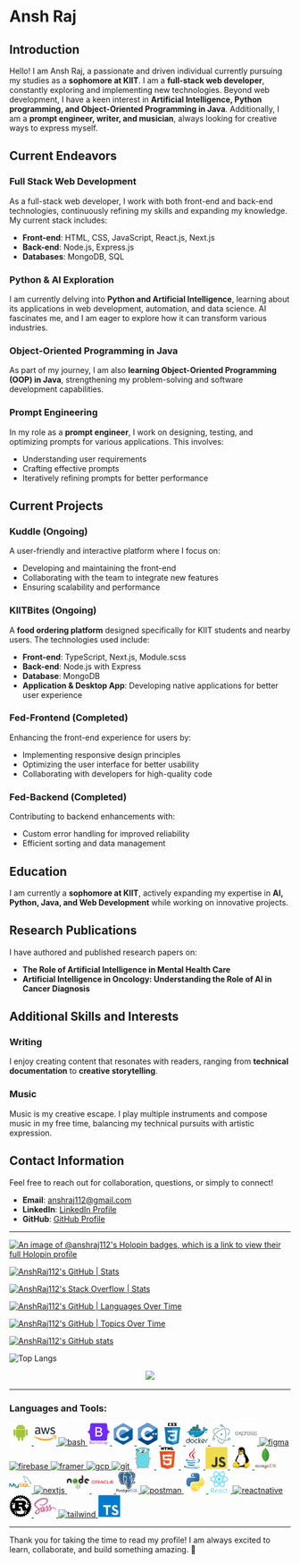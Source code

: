 # Ansh Raj

## Introduction
Hello! I am Ansh Raj, a passionate and driven individual currently pursuing my studies as a **sophomore at KIIT**. I am a **full-stack web developer**, constantly exploring and implementing new technologies. Beyond web development, I have a keen interest in **Artificial Intelligence, Python programming, and Object-Oriented Programming in Java**. Additionally, I am a **prompt engineer, writer, and musician**, always looking for creative ways to express myself.

## Current Endeavors

### Full Stack Web Development
As a full-stack web developer, I work with both front-end and back-end technologies, continuously refining my skills and expanding my knowledge. My current stack includes:
- **Front-end**: HTML, CSS, JavaScript, React.js, Next.js
- **Back-end**: Node.js, Express.js
- **Databases**: MongoDB, SQL

### Python & AI Exploration
I am currently delving into **Python and Artificial Intelligence**, learning about its applications in web development, automation, and data science. AI fascinates me, and I am eager to explore how it can transform various industries.

### Object-Oriented Programming in Java
As part of my journey, I am also **learning Object-Oriented Programming (OOP) in Java**, strengthening my problem-solving and software development capabilities.

### Prompt Engineering
In my role as a **prompt engineer**, I work on designing, testing, and optimizing prompts for various applications. This involves:
- Understanding user requirements
- Crafting effective prompts
- Iteratively refining prompts for better performance

## Current Projects

### **Kuddle (Ongoing)**
A user-friendly and interactive platform where I focus on:
- Developing and maintaining the front-end
- Collaborating with the team to integrate new features
- Ensuring scalability and performance

### **KIITBites (Ongoing)**
A **food ordering platform** designed specifically for KIIT students and nearby users. The technologies used include:
- **Front-end**: TypeScript, Next.js, Module.scss
- **Back-end**: Node.js with Express
- **Database**: MongoDB
- **Application & Desktop App**: Developing native applications for better user experience

### **Fed-Frontend (Completed)**
Enhancing the front-end experience for users by:
- Implementing responsive design principles
- Optimizing the user interface for better usability
- Collaborating with developers for high-quality code

### **Fed-Backend (Completed)**
Contributing to backend enhancements with:
- Custom error handling for improved reliability
- Efficient sorting and data management

## Education
I am currently a **sophomore at KIIT**, actively expanding my expertise in **AI, Python, Java, and Web Development** while working on innovative projects.

## Research Publications
I have authored and published research papers on:
- **The Role of Artificial Intelligence in Mental Health Care**
- **Artificial Intelligence in Oncology: Understanding the Role of AI in Cancer Diagnosis**

## Additional Skills and Interests

### Writing
I enjoy creating content that resonates with readers, ranging from **technical documentation** to **creative storytelling**.

### Music
Music is my creative escape. I play multiple instruments and compose music in my free time, balancing my technical pursuits with artistic expression.

## Contact Information
Feel free to reach out for collaboration, questions, or simply to connect!

- **Email**: anshraj112@gmail.com
- **LinkedIn**: [LinkedIn Profile](https://www.linkedin.com/in/ansh-raj112/)
- **GitHub**: [GitHub Profile](https://github.com/AnshRaj112)

---

[![An image of @anshraj112's Holopin badges, which is a link to view their full Holopin profile](https://holopin.me/anshraj112)](https://holopin.io/@anshraj112)

[![AnshRaj112's GitHub | Stats](https://stats.quine.sh/AnshRaj112/github?theme=dark)](https://quine.sh?utm_source=widgets&utm_campaign=AnshRaj112)   

[![AnshRaj112's Stack Overflow | Stats](https://stats.quine.sh/AnshRaj112/stack-overflow?theme=dark)](https://quine.sh?utm_source=widgets&utm_campaign=AnshRaj112)

[![AnshRaj112's GitHub | Languages Over Time](https://stats.quira.sh/AnshRaj112/languages-over-time?theme=dark)](https://quira.sh?utm_source=widgets&utm_campaign=AnshRaj112)

[![AnshRaj112's GitHub | Topics Over Time](https://stats.quira.sh/AnshRaj112/topics-over-time?theme=dark)](https://quira.sh?utm_source=widgets&utm_campaign=AnshRaj112)

[![AnshRaj112's GitHub stats](https://github-readme-stats.vercel.app/api?username=AnshRaj112&theme=radical)](https://github.com/AnshRaj112/github-readme-stats)     

![Top Langs](https://github-readme-stats.vercel.app/api/top-langs/?username=AnshRaj112&layout=compact&theme=radical)

<div align="center">
  <img src="https://profile-counter.glitch.me/AnshRaj112/count.svg?" />
</div>

---

<h3 align="left">Languages and Tools:</h3>
<p align="left"> <a href="https://developer.android.com" target="_blank" rel="noreferrer"> <img src="https://raw.githubusercontent.com/devicons/devicon/master/icons/android/android-original-wordmark.svg" alt="android" width="40" height="40"/> </a> <a href="https://aws.amazon.com" target="_blank" rel="noreferrer"> <img src="https://raw.githubusercontent.com/devicons/devicon/master/icons/amazonwebservices/amazonwebservices-original-wordmark.svg" alt="aws" width="40" height="40"/> </a> <a href="https://www.gnu.org/software/bash/" target="_blank" rel="noreferrer"> <img src="https://www.vectorlogo.zone/logos/gnu_bash/gnu_bash-icon.svg" alt="bash" width="40" height="40"/> </a> <a href="https://getbootstrap.com" target="_blank" rel="noreferrer"> <img src="https://raw.githubusercontent.com/devicons/devicon/master/icons/bootstrap/bootstrap-plain-wordmark.svg" alt="bootstrap" width="40" height="40"/> </a> <a href="https://www.cprogramming.com/" target="_blank" rel="noreferrer"> <img src="https://raw.githubusercontent.com/devicons/devicon/master/icons/c/c-original.svg" alt="c" width="40" height="40"/> </a> <a href="https://www.w3schools.com/cpp/" target="_blank" rel="noreferrer"> <img src="https://raw.githubusercontent.com/devicons/devicon/master/icons/cplusplus/cplusplus-original.svg" alt="cplusplus" width="40" height="40"/> </a> <a href="https://www.w3schools.com/css/" target="_blank" rel="noreferrer"> <img src="https://raw.githubusercontent.com/devicons/devicon/master/icons/css3/css3-original-wordmark.svg" alt="css3" width="40" height="40"/> </a> <a href="https://www.docker.com/" target="_blank" rel="noreferrer"> <img src="https://raw.githubusercontent.com/devicons/devicon/master/icons/docker/docker-original-wordmark.svg" alt="docker" width="40" height="40"/> </a> <a href="https://www.electronjs.org" target="_blank" rel="noreferrer"> <img src="https://raw.githubusercontent.com/devicons/devicon/master/icons/electron/electron-original.svg" alt="electron" width="40" height="40"/> </a> <a href="https://expressjs.com" target="_blank" rel="noreferrer"> <img src="https://raw.githubusercontent.com/devicons/devicon/master/icons/express/express-original-wordmark.svg" alt="express" width="40" height="40"/> </a> <a href="https://www.figma.com/" target="_blank" rel="noreferrer"> <img src="https://www.vectorlogo.zone/logos/figma/figma-icon.svg" alt="figma" width="40" height="40"/> </a> <a href="https://firebase.google.com/" target="_blank" rel="noreferrer"> <img src="https://www.vectorlogo.zone/logos/firebase/firebase-icon.svg" alt="firebase" width="40" height="40"/> </a> <a href="https://www.framer.com/" target="_blank" rel="noreferrer"> <img src="https://www.vectorlogo.zone/logos/framer/framer-icon.svg" alt="framer" width="40" height="40"/> </a> <a href="https://cloud.google.com" target="_blank" rel="noreferrer"> <img src="https://www.vectorlogo.zone/logos/google_cloud/google_cloud-icon.svg" alt="gcp" width="40" height="40"/> </a> <a href="https://git-scm.com/" target="_blank" rel="noreferrer"> <img src="https://www.vectorlogo.zone/logos/git-scm/git-scm-icon.svg" alt="git" width="40" height="40"/> </a> <a href="https://golang.org" target="_blank" rel="noreferrer"> <img src="https://raw.githubusercontent.com/devicons/devicon/master/icons/go/go-original.svg" alt="go" width="40" height="40"/> </a> <a href="https://www.w3.org/html/" target="_blank" rel="noreferrer"> <img src="https://raw.githubusercontent.com/devicons/devicon/master/icons/html5/html5-original-wordmark.svg" alt="html5" width="40" height="40"/> </a> <a href="https://www.java.com" target="_blank" rel="noreferrer"> <img src="https://raw.githubusercontent.com/devicons/devicon/master/icons/java/java-original.svg" alt="java" width="40" height="40"/> </a> <a href="https://developer.mozilla.org/en-US/docs/Web/JavaScript" target="_blank" rel="noreferrer"> <img src="https://raw.githubusercontent.com/devicons/devicon/master/icons/javascript/javascript-original.svg" alt="javascript" width="40" height="40"/> </a> <a href="https://www.linux.org/" target="_blank" rel="noreferrer"> <img src="https://raw.githubusercontent.com/devicons/devicon/master/icons/linux/linux-original.svg" alt="linux" width="40" height="40"/> </a> <a href="https://www.mongodb.com/" target="_blank" rel="noreferrer"> <img src="https://raw.githubusercontent.com/devicons/devicon/master/icons/mongodb/mongodb-original-wordmark.svg" alt="mongodb" width="40" height="40"/> </a> <a href="https://www.mysql.com/" target="_blank" rel="noreferrer"> <img src="https://raw.githubusercontent.com/devicons/devicon/master/icons/mysql/mysql-original-wordmark.svg" alt="mysql" width="40" height="40"/> </a> <a href="https://nextjs.org/" target="_blank" rel="noreferrer"> <img src="https://cdn.worldvectorlogo.com/logos/nextjs-2.svg" alt="nextjs" width="40" height="40"/> </a> <a href="https://nodejs.org" target="_blank" rel="noreferrer"> <img src="https://raw.githubusercontent.com/devicons/devicon/master/icons/nodejs/nodejs-original-wordmark.svg" alt="nodejs" width="40" height="40"/> </a> <a href="https://www.oracle.com/" target="_blank" rel="noreferrer"> <img src="https://raw.githubusercontent.com/devicons/devicon/master/icons/oracle/oracle-original.svg" alt="oracle" width="40" height="40"/> </a> <a href="https://www.postgresql.org" target="_blank" rel="noreferrer"> <img src="https://raw.githubusercontent.com/devicons/devicon/master/icons/postgresql/postgresql-original-wordmark.svg" alt="postgresql" width="40" height="40"/> </a> <a href="https://postman.com" target="_blank" rel="noreferrer"> <img src="https://www.vectorlogo.zone/logos/getpostman/getpostman-icon.svg" alt="postman" width="40" height="40"/> </a> <a href="https://www.python.org" target="_blank" rel="noreferrer"> <img src="https://raw.githubusercontent.com/devicons/devicon/master/icons/python/python-original.svg" alt="python" width="40" height="40"/> </a> <a href="https://reactjs.org/" target="_blank" rel="noreferrer"> <img src="https://raw.githubusercontent.com/devicons/devicon/master/icons/react/react-original-wordmark.svg" alt="react" width="40" height="40"/> </a> <a href="https://reactnative.dev/" target="_blank" rel="noreferrer"> <img src="https://reactnative.dev/img/header_logo.svg" alt="reactnative" width="40" height="40"/> </a> <a href="https://www.rust-lang.org" target="_blank" rel="noreferrer"> <img src="https://raw.githubusercontent.com/devicons/devicon/master/icons/rust/rust-plain.svg" alt="rust" width="40" height="40"/> </a> <a href="https://sass-lang.com" target="_blank" rel="noreferrer"> <img src="https://raw.githubusercontent.com/devicons/devicon/master/icons/sass/sass-original.svg" alt="sass" width="40" height="40"/> </a> <a href="https://tailwindcss.com/" target="_blank" rel="noreferrer"> <img src="https://www.vectorlogo.zone/logos/tailwindcss/tailwindcss-icon.svg" alt="tailwind" width="40" height="40"/> </a> <a href="https://www.typescriptlang.org/" target="_blank" rel="noreferrer"> <img src="https://raw.githubusercontent.com/devicons/devicon/master/icons/typescript/typescript-original.svg" alt="typescript" width="40" height="40"/> </a> </p>

---

Thank you for taking the time to read my profile! I am always excited to learn, collaborate, and build something amazing. 🚀

